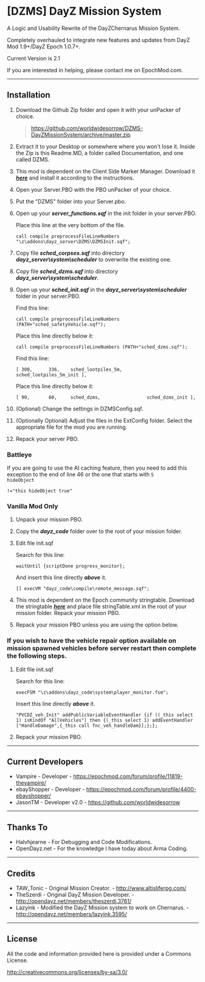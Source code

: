 **[DZMS] DayZ Mission System**
================

A Logic and Usability Rewrite of the DayZChernarus Mission System.

Completely overhauled to integrate new features and updates from DayZ Mod 1.9+/DayZ Epoch 1.0.7+.

Current Version is 2.1

If you are interested in helping, please contact me on EpochMod.com.

--------------------------
Installation
--------------------------
1.	Download the Github Zip folder and open it with your unPacker of choice.

	> https://github.com/worldwidesorrow/DZMS-DayZMissionSystem/archive/master.zip

2.	Extract it to your Desktop or somewhere where you won't lose it.
	Inside the Zip is this Readme.MD, a folder called Documentation, and one called DZMS.
	
3.	This mod is dependent on the Client Side Marker Manager. Download it ***[here](https://github.com/worldwidesorrow/Client-Side-Marker-Manager/)*** and install it according to the instructions.

4.	Open your Server.PBO with the PBO unPacker of your choice.

5.	Put the "DZMS" folder into your Server.pbo.

6.	Open up your ***server_functions.sqf*** in the init folder in your server.PBO.

	Place this line at the very bottom of the file.
	
	```sqf
	call compile preprocessFileLineNumbers "\z\addons\dayz_server\DZMS\DZMSInit.sqf";
	```
	
7.	Copy file ***sched_corpses.sqf*** into directory ***dayz_server\system\scheduler*** to overwrite the existing one.

8.	Copy file ***sched_dzms.sqf*** into directory ***dayz_server\system\scheduler***.

9.	Open up your ***sched_init.sqf*** in the ***dayz_server\system\scheduler*** folder in your server.PBO.

	Find this line:
	
	```sqf
	call compile preprocessFileLineNumbers (PATH+"sched_safetyVehicle.sqf");
	```
	
	Place this line directly below it:
	
	```sqf
	call compile preprocessFileLineNumbers (PATH+"sched_dzms.sqf");
	```
	
	Find this line:
	
	```sqf
	[ 300,	 	336,	sched_lootpiles_5m,         sched_lootpiles_5m_init ],
	```
	
	Place this line directly below it:
	
	```sqf
	[ 90,		60,		sched_dzms,					sched_dzms_init ],
	```

10.	(Optional) Change the settings in DZMSConfig.sqf.

11.	(Optionally Optional) Adjust the files in the ExtConfig folder. Select the appropriate file for the mod you are running.

12.	Repack your server PBO.

### Battleye
If you are going to use the AI caching feature, then you need to add this exception to the end of line 46 or the one that starts with <code>5 hideObject</code>

 ```sqf
 !="this hideObject true"
 ```

### Vanilla Mod Only

1. Unpack your mission PBO.

2. Copy the ***dayz_code*** folder over to the root of your mission folder.

3. Edit file init.sqf

	Search for this line:

	```sqf
	waitUntil {scriptDone progress_monitor};
	```

	And insert this line directly ***above*** it.
	
	```sqf
	[] execVM "dayz_code\compile\remote_message.sqf";
	```
	
4. This mod is dependent on the Epoch community stringtable. Download the stringtable ***[here](https://github.com/oiad/communityLocalizations/)*** and place file stringTable.xml in the root of your mission folder. Repack your mission PBO.

5. Repack your mission PBO unless you are using the option below.



### If you wish to have the vehicle repair option available on mission spawned vehicles before server restart then complete the following steps.

1. Edit file init.sqf

	Search for this line:

	```sqf
	execFSM "\z\addons\dayz_code\system\player_monitor.fsm";
	```

	Insert this line directly ***above*** it.
	
	```sqf
	"PVCDZ_veh_Init" addPublicVariableEventHandler {if ((_this select 1) isKindOf "AllVehicles") then {(_this select 1) addEventHandler ["HandleDamage",{_this call fnc_veh_handleDam}];};};
	```
	
2. Repack your mission PBO.

--------------------------
Current Developers
--------------------------
* Vampire - Developer - https://epochmod.com/forum/profile/11819-thevampire/
* ebayShopper - Developer - https://epochmod.com/forum/profile/4400-ebayshopper/
* JasonTM - Developer v2.0 - https://github.com/worldwidesorrow

--------------------------
Thanks To
--------------------------
* Halvhjearne - For Debugging and Code Modifications.
* OpenDayz.net - For the knowledge I have today about Arma Coding.

--------------------------
Credits
--------------------------
* TAW_Tonic - Original Mission Creator. - http://www.altisliferpg.com/
* TheSzerdi - Original DayZ Mission Developer. - http://opendayz.net/members/theszerdi.3761/
* Lazyink - Modified the DayZ Mission system to work on Chernarus. - http://opendayz.net/members/lazyink.3595/

--------------------------
License
--------------------------
All the code and information provided here is provided under a Commons License.

http://creativecommons.org/licenses/by-sa/3.0/

